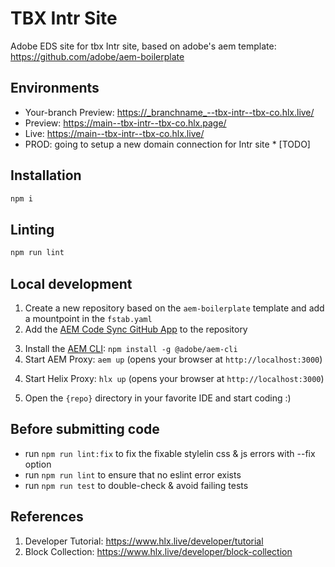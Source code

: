 # TBX Intr Site

Adobe EDS site for tbx Intr site, based on adobe's aem template:
https://github.com/adobe/aem-boilerplate

## Environments

- Your-branch Preview: https://_branchname_--tbx-intr--tbx-co.hlx.live/
- Preview: https://main--tbx-intr--tbx-co.hlx.page/
- Live: https://main--tbx-intr--tbx-co.hlx.live/
- PROD: going to setup a new domain connection for Intr site \* [TODO]

## Installation

```sh
npm i
```

## Linting

```sh
npm run lint
```

## Local development

1. Create a new repository based on the `aem-boilerplate` template and add a mountpoint in the `fstab.yaml`
2. Add the [AEM Code Sync GitHub App](https://github.com/apps/aem-code-sync) to the repository

<!-- If you have helix cli installed before (haven't use adobe franklin before) -->

3. Install the [AEM CLI](https://github.com/adobe/helix-cli): `npm install -g @adobe/aem-cli`
4. Start AEM Proxy: `aem up` (opens your browser at `http://localhost:3000`)

<!-- If you have used helix/franklin before -->

4. Start Helix Proxy: `hlx up` (opens your browser at `http://localhost:3000`)

5. Open the `{repo}` directory in your favorite IDE and start coding :)

## Before submitting code

- run `npm run lint:fix` to fix the fixable stylelin css & js errors with --fix option
- run `npm run lint` to ensure that no eslint error exists
- run `npm run test` to double-check & avoid failing tests

## References

1. Developer Tutorial: https://www.hlx.live/developer/tutorial
2. Block Collection: https://www.hlx.live/developer/block-collection
